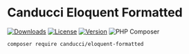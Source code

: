 # Canducci Eloquent Formatted

[![Downloads](https://img.shields.io/packagist/dt/canducci/canducci-eloquent-formatted.svg?style=flat)](https://packagist.org/packages/canducci/canducci-eloquent-formatted)
[![License](https://img.shields.io/packagist/l/canducci/canducci-eloquent-formatted.svg)](https://packagist.org/packages/canducci/canducci-eloquent-formatted)
[![Version](https://img.shields.io/packagist/v/canducci/canducci-eloquent-formatted.svg?label=version)](https://packagist.org/packages/canducci/canducci-eloquent-formatted)
![PHP Composer](https://github.com/fulviocanducci/canducci-eloquent-formatted/workflows/PHP%20Composer/badge.svg)

```sh
composer require canducci/eloquent-formatted
```

